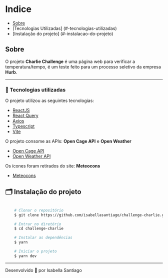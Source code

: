 
# Indice
- [Sobre](#-sobre)
- [Tecnologias Utilizadas] (#-tecnologias-utilizadas)
- [Instalação do projeto] (#-instalacao-do-projeto)

## Sobre

O projeto **Charlie Challenge** é uma página web para verificar a temperatura/tempo, é um teste feito para um processo seletivo da empresa **Hurb**.

---

### 🚀 Tecnologias utilizadas

O projeto utilizou as seguintes tecnologias:

- [ReactJS](https://reactjs.org)
- [React Query](https://react-query-v3.tanstack.com)
- [Axios](https://github.com/axios/axios)
- [Typescript](https://www.typescriptlang.org)
- [Vite](https://vitejs.dev)

O projeto consome as APIs: **Open Cage API** e **Open Weather**

- [Open Cage API](https://opencagedata.com/)
- [Open Weather API](https://openweathermap.org/api)

Os ícones foram retirados do site: **Meteocons**
- [Meteocons](http://www.alessioatzeni.com/meteocons/)

## 🗂 Instalação do projeto

```bash

    # Clonar o repositório
    $ git clone https://github.com/isabellasantiago/challenge-charlie.git

    # Entrar no diretório
    $ cd challenge-charlie

    # Instalar as dependências
    $ yarn

    # Iniciar o projeto
    $ yarn dev
```

---

Desenvolvido 💜 por Isabella Santiago
